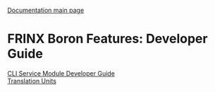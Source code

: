[Documentation main page](https://frinxio.github.io/Frinx-docs/)  
# FRINX Boron Features: Developer Guide

[CLI Service Module Developer Guide](FRINX_Features_Developer_Guide/cli/cli-service-module-devguide.md)  
[Translation Units](https://github.com/FRINXio/translation-units-docs)
